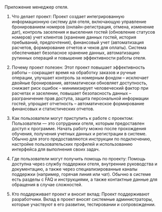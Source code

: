 Приложение менеджер отеля.

1. Что делает проект: Проект создает интегрированную информационную систему для отеля, включающую управление бронированием номеров (онлайн-регистрация, отмена, изменение дат), контроль заселения и выселения гостей (обновление статусов номеров) учет клиентов (хранение данных гостей, история пребываний, предпочтения), финансовый учет (автоматизация расчетов, формирование отчетов и чеков для оплаты).
Система обеспечивает безопасное хранение данных, автоматизацию рутинных операций и повышение эффективности работы отеля.

2. Почему проект полезен: Этот проект повышает эффективность работы – сокращает время на обработку заказов и ручные операции, улучшает контроль за номерным фондом – исключает двойные бронирования, автоматически обновляет доступность, снижает риск ошибок – минимизирует человеческий фактор при расчетах и заселении, повышает безопасность данных – разграничение прав доступа, защита персональной информации гостей, упрощает отчетность – автоматическое формирование финансовых и статистических отчетов. 

3. Как пользователи могут приступить к работе с проектом: Пользователи — это сотрудники отеля, которым предоставлен доступ к программе. Начать работу можно после прохождения обучения, получения учетных данных и регистрации в системе. Обычно для этого предоставляются инструкции по подключению, настройке пользовательских профилей и использованию интерфейса для выполнения своих задач.

4. Где пользователи могут получить помощь по проекту: Помощь доступна через службу поддержки отеля, внутренние руководства и документацию, а также через специализированные каналы поддержки (например, горячая линия или чат). Обычно в системе есть разделы с FAQ и инструкциями, а также контактные данные для обращения в случае сложностей.

5. Кто поддерживает проект и вносит вклад: Проект поддерживают разработчики. Вклад в проект вносят системные администраторы, которые участвуют в его развитии, тестировании и сопровождении.

